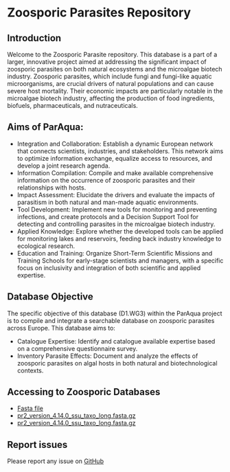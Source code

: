 # Zoosporic Parasites Repository

## Introduction

Welcome to the Zoosporic Parasite repository. This database is a part of a larger, innovative project aimed at addressing the significant impact of zoosporic parasites on both natural ecosystems and the microalgae biotech industry. Zoosporic parasites, which include fungi and fungi-like aquatic microorganisms, are crucial drivers of natural populations and can cause severe host mortality. Their economic impacts are particularly notable in the microalgae biotech industry, affecting the production of food ingredients, biofuels, pharmaceuticals, and nutraceuticals.

## Aims of ParAqua:
* Integration and Collaboration: Establish a dynamic European network that connects scientists, industries, and stakeholders. This network aims to optimize information exchange, equalize access to resources, and develop a joint research agenda.
* Information Compilation: Compile and make available comprehensive information on the occurrence of zoosporic parasites and their relationships with hosts.
* Impact Assessment: Elucidate the drivers and evaluate the impacts of parasitism in both natural and man-made aquatic environments.
* Tool Development: Implement new tools for monitoring and preventing infections, and create protocols and a Decision Support Tool for detecting and controlling parasites in the microalgae biotech industry.
* Applied Knowledge: Explore whether the developed tools can be applied for monitoring lakes and reservoirs, feeding back industry knowledge to ecological research.
* Education and Training: Organize Short-Term Scientific Missions and Training Schools for early-stage scientists and managers, with a specific focus on inclusivity and integration of both scientific and applied expertise.

## Database Objective
The specific objective of this database (D1.WG3) within the ParAqua project is to compile and integrate a searchable database on zoosporic parasites across Europe. This database aims to:

* Catalogue Expertise: Identify and catalogue available expertise based on a comprehensive questionnaire survey.
* Inventory Parasite Effects: Document and analyze the effects of zoosporic parasites on algal hosts in both natural and biotechnological contexts.

## Accessing to Zoosporic Databases
- [Fasta file](https://github.com/NataliaTimoneda/ZoosporicParasitesRepository/blob/main/files/sequences.fasta)
- [pr2_version_4.14.0_ssu_taxo_long.fasta.gz](https://github.com/pr2database/pr2database/releases/download/v4.14.0/pr2_version_4.14.0_ssu_taxo_long.fasta.gz)
- [pr2_version_4.14.0_ssu_taxo_long.fasta.gz](https://github.com/pr2database/pr2database/releases/download/v4.14.0/pr2_version_4.14.0_ssu_taxo_long.fasta.gz)



## Report issues
Please report any issue on [GitHub](https://github.com/NataliaTimoneda/ZoosporicParasitesRepository/issues)

